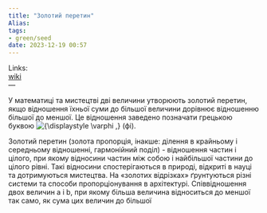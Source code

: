 ```yaml
---
title: "Золотий перетин"
Alias: 
tags:
- green/seed
date: 2023-12-19 00:57
---
```

Links:  
[wiki](https://uk.wikipedia.org/wiki/%D0%97%D0%BE%D0%BB%D0%BE%D1%82%D0%B8%D0%B9_%D0%BF%D0%B5%D1%80%D0%B5%D1%82%D0%B8%D0%BD)  
—

У математиці та мистецтві дві величини утворюють золотий перетин, якщо відношення їхньої суми до більшої величини дорівнює відношенню більшої до меншої. Це відношення заведено позначати грецькою буквою ![{\displaystyle \varphi \,}](https://wikimedia.org/api/rest_v1/media/math/render/svg/48fea757a76cc11e5f8aaf6933416ff0df27ba2a) (фі).

Золотий перетин (золота пропорція, інакше: ділення в крайньому і середньому відношенні, гармонійний поділ) - відношення частин і цілого, при якому відносини частин між собою і найбільшої частини до цілого рівні. Такі відносини спостерігаються в природі, відкриті в науці та дотримуються мистецтва. На «золотих відрізках» ґрунтуються різні системи та способи пропорціонування в архітектурі. Співвідношення двох величин a і b, при якому більша величина відноситься до меншої так само, як сума цих величин до більшої